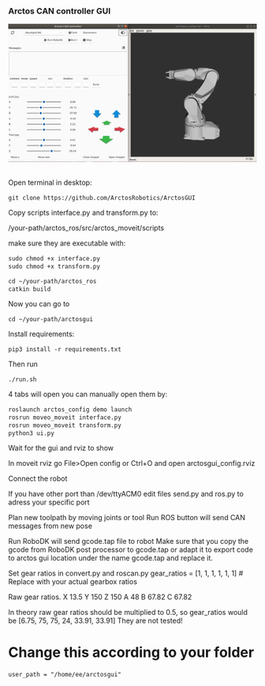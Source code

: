 
### Arctos CAN controller GUI 
![gui-light.jpg](/img/gui-light.jpg)

## 
Open terminal in desktop: 
```
git clone https://github.com/ArctosRobotics/ArctosGUI
```

Copy scripts interface.py and transform.py to:

/your-path/arctos_ros/src/arctos_moveit/scripts

make sure they are executable with: 
```
sudo chmod +x interface.py 
sudo chmod +x transform.py 
```
```
cd ~/your-path/arctos_ros 
catkin build 
```

Now you can go to 
```
cd ~/your-path/arctosgui
```
Install requirements:
 ```
pip3 install -r requirements.txt
```
Then run 
```
./run.sh 
```
4 tabs will open 
you can manually open them by: 
```
roslaunch arctos_config demo launch 
rosrun moveo_moveit interface.py 
rosrun moveo_moveit transform.py 
python3 ui.py 
```
Wait for the gui and rviz to show 

In moveit rviz go File>Open config or Ctrl+O and open 
arctosgui_config.rviz

Connect the robot 

If you have other port than /dev/ttyACM0 edit files 
send.py and ros.py to adress your specific port 

Plan new toolpath by moving joints or tool
Run ROS button will send CAN messages from new pose 

Run RoboDK will send gcode.tap file to robot 
Make sure that you copy the gcode from RoboDK post processor to gcode.tap or adapt it to export code to arctos gui location under the name gcode.tap and replace it. 

Set gear ratios in convert.py and roscan.py 
gear_ratios = [1, 1, 1, 1, 1, 1]  # Replace with your actual gearbox ratios

Raw gear ratios. 
X  13.5
Y  150
Z  150
A  48
B  67.82
C  67.82

In theory raw gear ratios should be multiplied to 0.5, so gear_ratios would be
[6.75, 75, 75, 24, 33.91, 33.91]
They are not tested! 

# Change this according to your folder 
```
user_path = "/home/ee/arctosgui"
```

